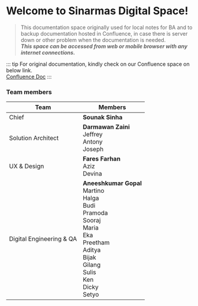 # Welcome to Sinarmas Digital Space!

> This documentation space originally used for local notes for BA and to backup documentation hosted in Confluence, in case there is server down or other problem when the documentation is needed.  
> **_This space can be accessed from web or mobile browser with any internet connections._**

::: tip For original documentation, kindly check on our Confluence space on below link.  
[Confluence Doc](https://confluence.smartfren.com/pages/viewpage.action?pageId=2459721)
:::

### Team members
|Team|Members|
|----|----|
|Chief|**Sounak Sinha**|
|Solution Architect|**Darmawan Zaini** <br> Jeffrey <br> Antony <br> Joseph |
|UX & Design|**Fares Farhan** <br> Aziz <br> Devina|
|Digital Engineering & QA|**Aneeshkumar Gopal** <br> Martino <br> Halga <br> Budi <br> Pramoda <br> Sooraj <br> Maria <br> Eka <br> Preetham <br> Aditya <br> Bijak <br> Gilang <br> Sulis <br> Ken <br> Dicky <br> Setyo |
